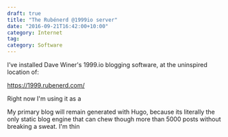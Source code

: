 ```yaml
---
draft: true
title: "The Rubénerd @1999io server"
date: "2016-09-21T16:42:00+10:00"
category: Internet
tag:
category: Software
---
```



I’ve installed Dave Winer's 1999.io blogging software, at the uninspired location of:

https://1999.rubenerd.com/

Right now I'm using it as a 

My primary blog will remain generated with Hugo, because its literally the only static blog engine that can chew though more than 5000 posts without breaking a sweat. I'm thin
